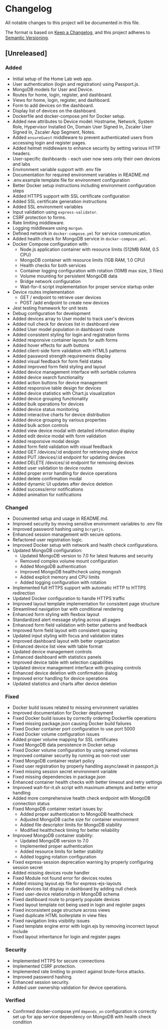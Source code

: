 # Changelog

All notable changes to this project will be documented in this file.

The format is based on [Keep a Changelog](https://keepachangelog.com/en/1.0.0/),
and this project adheres to [Semantic Versioning](https://semver.org/spec/v2.0.0.html).

## [Unreleased]

### Added

- Initial setup of the Home Lab web app.
- User authentication (login and registration) using Passport.js.
- MongoDB models for User and Device.
- Routes for home, login, register, and dashboard.
- Views for home, login, register, and dashboard.
- Form to add devices on the dashboard.
- Display list of devices on the dashboard.
- Dockerfile and docker-compose.yml for Docker setup.
- Added new attributes to Device model: Hostname, Network, System Role, Hypervisor Installed On, Domain User Signed In, Zscaler User Signed In, Zscaler App Segment, Notes.
- Added `ensureGuest` middleware to prevent authenticated users from accessing login and register pages.
- Added helmet middleware to enhance security by setting various HTTP headers.
- User-specific dashboards - each user now sees only their own devices and labs
- Environment variable support with .env file
- Documentation for required environment variables in README.md
- .env.example template file for environment configuration
- Better Docker setup instructions including environment configuration steps
- Added HTTPS support with SSL certificate configuration
- Added SSL certificate generation instructions
- Added SSL environment variables
- Input validation using `express-validator`.
- CSRF protection to forms.
- Rate limiting middleware.
- Logging middleware using `morgan`.
- Defined network in `docker-compose.yml` for service communication.
- Added health check for MongoDB service in `docker-compose.yml`.
- Docker Compose configuration with:
  - Node.js application container with resource limits (512MB RAM, 0.5 CPU)
  - MongoDB container with resource limits (1GB RAM, 1.0 CPU)
  - Health checks for both services
  - Container logging configuration with rotation (10MB max size, 3 files)
  - Volume mounting for persistent MongoDB data
  - Bridge network configuration
  - Wait-for-it script implementation for proper service startup order
- Device routes implementation
  - GET / endpoint to retrieve user devices
  - POST /add endpoint to create new devices
- Jest testing framework for unit tests
- Debug configuration for development
- Added devices array to User model to track user's devices
- Added null check for devices list in dashboard view
- Added User model population in dashboard route
- Added consistent styling for login and registration forms
- Added responsive container layouts for auth forms
- Added hover effects for auth buttons
- Added client-side form validation with HTML5 patterns
- Added password strength requirements display
- Added visual feedback for form field states
- Added improved form field styling and layout
- Added device management interface with sortable columns
- Added device search functionality
- Added action buttons for device management
- Added responsive table design for devices
- Added device statistics with Chart.js visualization
- Added device grouping functionality
- Added bulk operations for devices
- Added device status monitoring
- Added interactive charts for device distribution
- Added device grouping by various properties
- Added bulk action controls
- Added view device modal with detailed information display
- Added edit device modal with form validation
- Added responsive modal design
- Added form field validation with visual feedback
- Added GET /devices/:id endpoint for retrieving single device
- Added PUT /devices/:id endpoint for updating devices
- Added DELETE /devices/:id endpoint for removing devices
- Added user validation to device routes
- Added proper error handling for device operations
- Added delete confirmation modal
- Added dynamic UI updates after device deletion
- Added success/error notifications
- Added animation for notifications

### Changed

- Documented setup and usage in README.md.
- Improved security by moving sensitive environment variables to .env file
- Improved password hashing using `bcryptjs`.
- Enhanced session management with secure options.
- Refactored user registration logic.
- Improved Docker setup with network and health check configurations.
- Updated MongoDB configuration:
  - Updated MongoDB version to 7.0 for latest features and security
  - Removed complex volume mount configuration
  - Added MongoDB authentication
  - Improved MongoDB healthcheck using mongosh
  - Added explicit memory and CPU limits
  - Added logging configuration with rotation
- Implemented full HTTPS support with automatic HTTP to HTTPS redirection
- Updated Docker configuration to handle HTTPS traffic
- Improved layout template implementation for consistent page structure
- Streamlined navigation bar with conditional rendering
- Enhanced form styling with flexbox layout
- Standardized alert message styling across all pages
- Enhanced form field validation with better patterns and feedback
- Improved form field layout with consistent spacing
- Updated input styling with focus and validation states
- Improved dashboard layout with better organization
- Enhanced device list view with table format
- Updated device management controls
- Enhanced dashboard with statistics panels
- Improved device table with selection capabilities
- Updated device management interface with grouping controls
- Enhanced device deletion with confirmation dialog
- Improved error handling for device operations
- Updated statistics and charts after device deletion

### Fixed

- Docker build issues related to missing environment variables
- Improved documentation for Docker deployment
- Fixed Docker build issues by correctly ordering Dockerfile operations
- Fixed missing package.json causing Docker build failures
- Fixed Docker container port configuration to use port 5000
- Fixed Docker volume configuration issues
- Added proper volume mapping for SSL certificates
- Fixed MongoDB data persistence in Docker setup
- Fixed Docker volume configuration by using named volumes
- Improved container security by running as non-root user
- Fixed MongoDB container restart policy
- Fixed user registration by properly handling async/await in passport.js
- Fixed missing session secret environment variable
- Fixed missing dependencies in package.json
- Enhanced container health checks with better timeout and retry settings
- Improved wait-for-it.sh script with maximum attempts and better error handling
- Added more comprehensive health check endpoint with MongoDB connection status
- Fixed MongoDB container restart issues by:
  - Added proper authentication to MongoDB healthcheck
  - Adjusted MongoDB cache size for container environment
  - Added file descriptor limits for MongoDB stability
  - Modified healthcheck timing for better reliability
- Improved MongoDB container stability:
  - Updated MongoDB version to 7.0
  - Implemented proper authentication
  - Added resource limits for better stability
  - Added logging rotation configuration
- Fixed express-session deprecation warning by properly configuring session secret
- Added missing devices route handler
- Fixed Module not found error for devices routes
- Added missing layout.ejs file for express-ejs-layouts
- Fixed devices list display in dashboard by adding null check
- Fixed user-device relationship in MongoDB schema
- Fixed dashboard route to properly populate devices
- Fixed layout template not being used in login and register pages
- Fixed inconsistent page structure across views
- Fixed duplicate HTML boilerplate in view files
- Fixed navigation links visibility issues
- Fixed template engine error with login.ejs by removing incorrect layout include
- Fixed layout inheritance for login and register pages

### Security

- Implemented HTTPS for secure connections
- Implemented CSRF protection.
- Implemented rate limiting to protect against brute-force attacks.
- Improved password hashing.
- Enhanced session security.
- Added user ownership validation for device operations.

### Verified

- Confirmed docker-compose.yml `depends_on` configuration is correctly set up for app service dependency on MongoDB with health check condition
